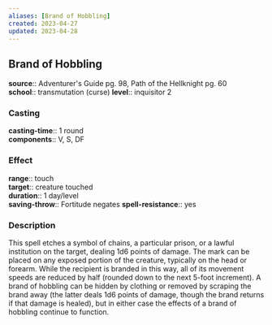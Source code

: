 ```yaml
---
aliases: [Brand of Hobbling]
created: 2023-04-27
updated: 2023-04-28
---
```


## Brand of Hobbling

**source**:: Adventurer's Guide pg. 98, Path of the Hellknight pg. 60  
**school**:: transmutation (curse)
**level**:: inquisitor 2

### Casting

**casting-time**:: 1 round  
**components**:: V, S, DF

### Effect

**range**:: touch  
**target**:: creature touched  
**duration**:: 1 day/level  
**saving-throw**:: Fortitude negates
**spell-resistance**:: yes

### Description

This spell etches a symbol of chains, a particular prison, or a lawful institution on the target, dealing 1d6 points of damage. The mark can be placed on any exposed portion of the creature, typically on the head or forearm. While the recipient is branded in this way, all of its movement speeds are reduced by half (rounded down to the next 5-foot increment). A brand of hobbling can be hidden by clothing or removed by scraping the brand away (the latter deals 1d6 points of damage, though the brand returns if that damage is healed), but in either case the effects of a brand of hobbling continue to function.
